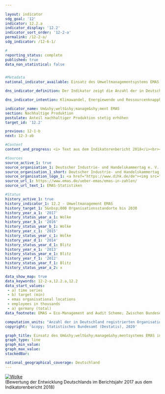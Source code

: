 ```yaml
---
                   
layout: indicator                   
sdg_goal: '12'                   
indicator: 12.2.a                   
indicator_display: '12.2'                   
indicator_sort_order: '12-2-a'                   
permalink: /12-2-a/                   
sdg_indicator: /12-6-1/                   

#                   
reporting_status: complete                   
published: true                   
data_non_statistical: false                   


#Metadata                   
national_indicator_available: Einsatz des Umweltmanagementsystems EMAS in Deutschland                   

dns_indicator_definition: Der Indikator zeigt die Anzahl der in Deutschland für das Um&shy;welt&shy;manage&shy;mentsystem EMAS (Eco-Management and Audit Scheme) registrierten Organisationsstandorte in Deutschland.                   

dns_indicator_intention: Klimawandel, Energiewende und Ressourcenknappheit stellen Unternehmen vor neue Herausforderungen mit der Folge, dass sie ihre betriebswirtschaftlichen Abläufe, Strukturen und Produkte entsprechend umwelt- und ressourcenschonend gestalten müssen. Das Um&shy;welt&shy;manage&shy;mentsystem EMAS bietet ein Konzept für einen systematischen betrieblichen Umweltschutz und ist mit dem Anspruch verbunden, die Umweltleistung des Organisationsstandortes stetig zu verbessern. Deshalb lautet das Ziel, bis zum Jahr 2030 insgesamt 5&nbsp;000 Organisationsstandorte für das Um&shy;welt&shy;manage&shy;ment EMAS auszuweisen.                   

indicator_name: Um&shy;welt&shy;manage&shy;ment EMAS                   
section: Nachhaltige Produktion                   
postulate: Anteil nachhaltiger Produktion stetig erhöhen                   
target_id: '12.2'                   

previous: 12-1-b                   
next: 12-3-ab                   

#Content                    
content_and_progress: <i> Text aus dem Indikatorenbericht 2018</i><br><br>EMAS ist ein freiwilliges Instrument der Europäischen Union, das Unternehmen und Organisationen jeder Größe und Branche dabei unterstützt, ihre Umweltleistung kontinuierlich zu verbessern. Mit EMAS ist eine Umweltberichtspflicht (sogenannte Umwelterklärung) verbunden, die die wesentlichen Umweltauswirkungen des betreffenden Unternehmens beinhaltet und verpflichtende Datenbereitstellung in den Themenfeldern Energie und Materialeffizienz, Emissionen, Wasser, Abfall und Flächenverbrauch/biologische Vielfalt fordert. Die internen Dokumente sowie die Umwelterklärung werden von unabhängigen, staatlich zugelassenen Umweltgutachterinnen und -gutachtern geprüft.<br><br>Organisationen, die die Überprüfung erfolgreich bestehen und bei denen keine Umweltrechtsverstöße und Beschwerden vorliegen, werden in das EMAS-Register eingetragen. Die Gesamtprüfung ist regelmäßig (spätestens alle drei Jahre mit einer Verlängerungsoption für kleine und mittlere Unternehmen auf vier Jahre) zu wiederholen. Für die Qualitätssicherung ist der Umweltgutachterausschuss zuständig. Die Umwelterklärung muss von den Organisationen jährlich – seit 2010 von kleinen und mittleren Unternehmen auf Antrag zweijährlich – aktualisiert werden. EMAS-Organisationen und -Standorte werden durch die zuständige Industrie- und Handelskammer oder Handwerkskammer registriert und in einer öffentlich zugänglichen Datenbank beim Deutschen Industrie- und Handelskammertag gespeichert. Daten mit einheitlicher Erhebungsmethodik liegen ab dem Jahr 2005 vor.<br><br>Methodisch ist zu beachten, dass im EMAS-Register die Anzahl der Registrierungen abgebildet wird. Teilnehmenden Organisationen steht es frei, unter einer Organisationsregistrierung mehrere Standorte aufzunehmen (Sammelregistrierung) oder Standorte einzeln registrieren zu lassen. Einige Unternehmen haben teilweise auch ihre ausländischen Standorte in Deutschland registrieren lassen. Sie befinden sich ebenfalls im EMAS-Register, sind jedoch bei der hier ausgewiesenen Anzahl der EMAS-Standorte nicht enthalten. Statistische Daten liegen sowohl zur Anzahl der registrierten Organisationen als auch zur Anzahl der Standorte vor, unabhängig davon, ob sie Bestandteil einer Organisationsregistrierung (Sammelregistrierung) oder als selbstständige Standorte registriert sind.<br><br>Im Jahr 2017 waren in Deutschland 2&nbsp;176 EMAS-Standorte registriert. Dies entspricht einer Erhöhung um 11,1&nbsp;% gegenüber 2005. Betrachtet man die Entwicklung der letzten fünf Jahre, so hat sich der Indikator im Durchschnitt leicht in Richtung des Ziels entwickelt. Bei gleichbleibender Entwicklung würde das Ziel für 2030 aber verfehlt werden.<br><br>Die 2&nbsp;176 im Jahr 2017 registrieren EMAS-Standorte in Deutschland gehörten insgesamt 1&nbsp;240 Organisationen an, welche auf das Bundesgebiet sehr unterschiedlich verteilt waren. Die meisten waren in Baden-Württemberg (396) und Bayern (288) angesiedelt, gefolgt von Nordrhein-Westfalen (115). In Mecklenburg-Vorpommern gab es dagegen nur fünf Organisationen. Nach Wirtschaftszweigen verteilt waren im Jahr 2017&nbsp;37,6&nbsp;% der Organisationen dem Verarbeitenden Gewerbe, 9,8&nbsp;% der Erbringung von sonstigen Dienstleistungen, 9,5&nbsp;% dem Gastgewerbe und 7,6&nbsp;% dem Bereich Erziehung und Unterricht zugeordnet.<br><br>Die Anzahl der Beschäftigten in den registrierten Organisationen betrug im Jahr 2017 insgesamt 985&nbsp;195 Personen. Dies entsprach einer Erhöhung von 2,5&nbsp;% gegenüber 2005.                   

#Sources
source_active_1: true                           
source_organisation_1: Deutscher Industrie- und Handelskammertag e. V.                           
source_organisation_1_short: Deutscher Industrie- und Handelskammertag e. V. (DIHK)                           
source_organisation_logo_1: <a href="https://www.dihk.de/de"><img src="https://g205sdgs.github.io/sdg-indicators/public/logos/dihk.png" alt="Logo Deutscher Industrie- und Handelskammertag e. V. (DIHK)" title="Klicken Sie hier um zu der Homepage der Organisation zu gelangen" /></a>
source_url_1: https://www.emas.de/ueber-emas/emas-in-zahlen/                               
source_url_text_1: EMAS-Statistiken                               

#Status                   
history_active_1: true                   
history_indicator_1: 12.2 - Umweltmanagement EMAS                   
history_target_1: 5&nbsp;000 Organisationsstandorte bis 2030
history_year_a_1: '2017'                           
history_status_year_a_1: Wolke
history_year_b_1: '2016'                           
history_status_year_b_1: Wolke
history_year_c_1: '2015'                           
history_status_year_c_1: Wolke
history_year_d_1: '2014'                           
history_status_year_d_1: Blitz
history_year_e_1: '2013'                           
history_status_year_e_1: Blitz
history_year_f_1: '2012'                           
history_status_year_f_1: Blitz
history_status_year_a_2: x

data_show_map: true                   
data_keywords: 12-2-a,12.2.a,12.2                   
data_start_values: 
 - a) time series
 - b) target (min)
 - emas organisational locations
 - employees in thousands
 - a) germany (total)                   
data_footnote: EMAS = Eco-Management and Audit Scheme; Zwischen Bundesergebnis und den Ergebnissen der Länder ergibt sich eine Differenz aufgrund von Standorten im Ausland, die in der Zählung für die Bundesergebnisse enthalten sind                   

computation_units: "Anzahl der in Deutschland registrierten Organisationsstandorte sowie deren Beschäftigte; Bundesländerdaten: Anzahl der Organisationen"                   
copyright: '&copy; Statistisches Bundesamt (Destatis), 2020'                   

graph_title: Einsatz des Um&shy;welt&shy;manage&shy;mentsystems EMAS in Deutschland                   
graph_type: line                   
graph_min_value:                    
graph_max_value:                    
stackedBar:                    

national_geographical_coverage: Deutschland                   
---
```

<div>                           
  <div class="my-header">                           
    <a href="https://sustainabledevelopment-deutschland.github.io/status/"><img src="https://g205sdgs.github.io/sdg-indicators/public/Wettersymbole/Wolke.png" title="Der Indikator entwickelt sich zwar in die gewünschte Richtung auf das Ziel zu, bei Fortsetzung der Entwicklung würde das Ziel im Zieljahr aber um mehr als 20&nbsp;% verfehlt" alt="Wolke" />                           
    </a>                           
  </div>
  <div class="my-header-note">
    <span>(Bewertung der Entwicklung Deutschlands im Berichtsjahr 2017 aus dem Indikatorenbericht 2018)</span>
  </div>                           
</div>